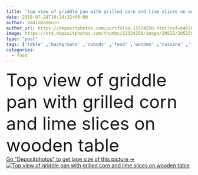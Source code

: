 ```yaml
---
title: 'top view of griddle pan with grilled corn and lime slices on wooden table '
date: 2018-07-24T10:24:32+00:00
author: VadimVasenin
author_url: https://depositphotos.com/portfolio-13324256.html?ref=64678756
image: https://st4.depositphotos.com/thumbs/13324256/image/20515/205159684/api_thumb_450.jpg?forcejpeg=true
type: "post"
tags: ['table' ,'background' ,'nobody' ,'food' ,'wooden' ,'cuisine' ,'fruit' ,'tasty' ,'delicious' ,'baked' ,'homemade' ,'meal' ,'roasted' ,'vegetable' ,'rustic' ,'nutrition' ,'vegetarian' ,'gourmet' ,'corn' ,'culinary' ,'surface' ,'citrus' ,'composition' ,'grilled' ,'slices' ,'cooked' ,'lime' ,'tabletop' ,'Corncobs' ,'Cobs' ,'Healthy Eating' ,'copy space' ,'top view' ,'sweet corn' ,'from above' ,'Elevated View' ,'organic food' ,'griddle pan' ]
categories: 
  - food
---
```

<div aling="center">
            <font size="60"> Top view of griddle pan with grilled corn and lime slices on wooden table</font>   
</div>
<div>
    <a href='https://st4.depositphotos.com/thumbs/13324256/image/20515/205159684/api_thumb_450.jpg?forcejpeg=true?ref=64678756' target=_blank > Go "Depositphotos" to get lage size of this picture ->
        <img href='https://st4.depositphotos.com/thumbs/13324256/image/20515/205159684/api_thumb_450.jpg?forcejpeg=true?ref=64678756' src='https://st4.depositphotos.com/13324256/20515/i/950/depositphotos_205159684-stock-photo-top-view-griddle-pan-grilled.jpg?forcejpeg=true' alt='Top view of griddle pan with grilled corn and lime slices on wooden table' >
    </a>
</div>
